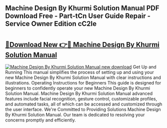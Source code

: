 ## Machine Design By Khurmi Solution Manual PDF Download Free - Part-tCn User Guide Repair - Service Owner Edition cC2Ie

# <h2><a href="http://bc6047.oget.top/?id=Machine+Design+By+Khurmi+Solution+Manual">🔗Download New 👉🔴 Machine Design By Khurmi Solution Manual</a></h2>

[![Machine Design By Khurmi Solution Manual new download](https://i.imgur.com/5g1atiW.png)](http://bc6047.oget.top/?id=Machine+Design+By+Khurmi+Solution+Manual)
Get Up and Running This manual simplifies the process of setting up and using your new Machine Design By Khurmi Solution Manual with clear instructions and illustrations. Operating Instructions for Beginners This guide is designed for beginners to confidently operate your new Machine Design By Khurmi Solution Manual. Machine Design By Khurmi Solution Manual advanced features include facial recognition, gesture control, customizable profiles, and automated tasks, all of which can be accessed and customized through the user interface. We're Committed to Providing Solutions Machine Design By Khurmi Solution Manual. Our team is dedicated to resolving your concerns promptly and efficiently.
